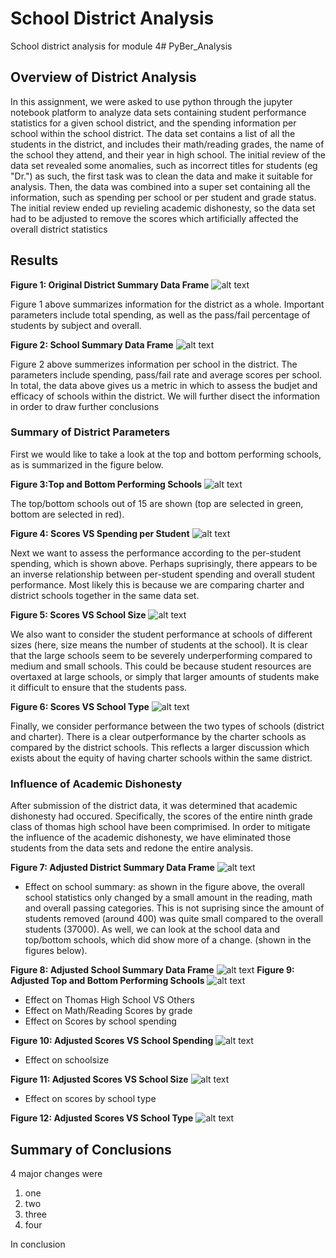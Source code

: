 # School District Analysis
School district analysis for module 4# PyBer_Analysis
## **Overview of District Analysis**
In this assignment, we were asked to use python through the jupyter notebook platform to analyze data sets containing student performance statistics for a given school district, and the spending information per school within the school district. The data set contains a list of all the students in the district, and includes their math/reading grades, the name of the school they attend, and their year in high school. The initial review of the data set revealed some anomalies, such as incorrect titles for students (eg "Dr.") as such, the first task was to clean the data and make it suitable for analysis. Then, the data was combined into a super set containing all the information, such as spending per school or per student and grade status. The initial review ended up revieling academic dishonesty, so the data set had to be adjusted to remove the scores which artificially affected the overall district statistics
## **Results**
**Figure 1: Original District Summary Data Frame**
![alt text](https://github.com/aamotz001/School_District_Analysis/blob/main/Images_for_Analysis/F1_Original%20Dist_Summary.png)

Figure 1 above summarizes information for the district as a  whole. Important parameters include total spending, as well as the pass/fail percentage of students by subject and overall. 

**Figure 2: School Summary Data Frame**
![alt text](https://github.com/aamotz001/School_District_Analysis/blob/main/Images_for_Analysis/F2_Original%20School_Summary.png)

Figure 2 above summerizes information per school in the district. The parameters include spending, pass/fail rate and average scores per school. In total, the data above gives us a metric in which to assess the budjet and efficacy of schools within the district. We will further disect the information in order to draw further conclusions

### Summary of District Parameters
First we would like to take a look at the top and bottom performing schools, as is summarized in the figure below.

**Figure 3:Top and Bottom Performing Schools**
![alt text](https://github.com/aamotz001/School_District_Analysis/blob/main/Images_for_Analysis/F3_Top_Bottom_Schools.png)

The top/bottom schools out of 15 are shown (top are selected in green, bottom are selected in red).

**Figure 4: Scores VS Spending per Student**
![alt text](https://github.com/aamotz001/School_District_Analysis/blob/main/Images_for_Analysis/F4_Scores_V_Spending.png)

Next we want to assess the performance according to the per-student spending, which is shown above. Perhaps suprisingly, there appears to be an inverse relationship between per-student spending and overall student performance. Most likely this is because we are comparing charter and district schools together in the same data set. 

**Figure 5: Scores VS School Size**
![alt text](https://github.com/aamotz001/School_District_Analysis/blob/main/Images_for_Analysis/F5_Scores_V_Size.png)

We also want to consider the student performance at schools of different sizes (here, size means the number of students at the school). It is clear that the large schools seem to be severely underperforming compared to medium and small schools. This could be because student resources are overtaxed at large schools, or simply that larger amounts of students make it difficult to ensure that the students pass.

**Figure 6: Scores VS School Type**
![alt text](https://github.com/aamotz001/School_District_Analysis/blob/main/Images_for_Analysis/F6_Scores_V_Type.png)

Finally, we consider performance between the two types of schools (district and charter). There is a clear outperformance by the charter schools as compared by the district schools. This reflects a larger discussion which exists about the equity of having charter schools within the same district.

### Influence of Academic Dishonesty

After submission of the district data, it was determined that academic dishonesty had occured. Specifically, the scores of the entire ninth grade class of thomas high school have been comprimised. In order to mitigate the influence of the academic dishonesty, we have eliminated those students from the data sets and redone the entire analysis. 

**Figure 7: Adjusted District Summary Data Frame**
![alt text](https://github.com/aamotz001/School_District_Analysis/blob/main/Images_for_Analysis/F7_Adjusted_Dist_Summary.png)

- Effect on school summary: as shown in the figure above, the overall school statistics only changed by a small amount in the reading, math and overall passing categories. This is not suprising since the amount of students removed (around 400) was quite small compared to the overall students (37000). As well, we can look at the school data and top/bottom schools, which did show more of a change. (shown in the figures below).

**Figure 8: Adjusted School Summary Data Frame**
![alt text](https://github.com/aamotz001/School_District_Analysis/blob/main/Images_for_Analysis/F8_Adjusted_School_Summary.png)
**Figure 9: Adjusted Top and Bottom Performing Schools**
![alt text](https://github.com/aamotz001/School_District_Analysis/blob/main/Images_for_Analysis/F9b_Adjusted_Top_Bottom_nInc_9.png)



- Effect on Thomas High School VS Others
- Effect on Math/Reading Scores by grade
- Effect on Scores by school spending

**Figure 10: Adjusted Scores VS School Spending**
![alt text](https://github.com/aamotz001/School_District_Analysis/blob/main/Images_for_Analysis/F10_Adjusted_Scores_V_Spending.png)
- Effect on schoolsize

**Figure 11: Adjusted Scores VS School Size**
![alt text](https://github.com/aamotz001/School_District_Analysis/blob/main/Images_for_Analysis/F11_Adjusted_Scores_V_Size.png)

- Effect on scores by school type

**Figure 12: Adjusted Scores VS School Type**
![alt text](https://github.com/aamotz001/School_District_Analysis/blob/main/Images_for_Analysis/F12_Adjusted_Scores_V_Type.png)
## Summary of Conclusions
4 major changes were
1. one
2. two
3. three
4. four

In conclusion
